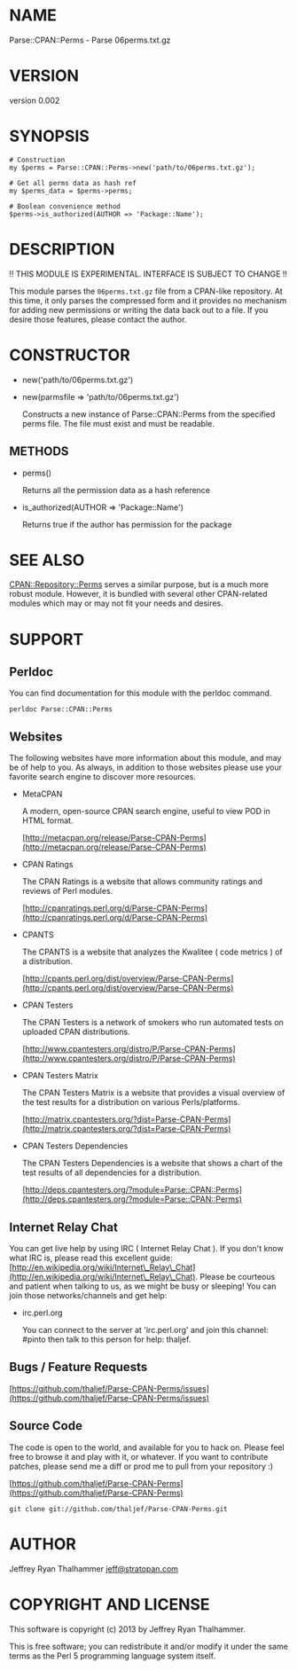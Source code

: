# NAME

Parse::CPAN::Perms - Parse 06perms.txt.gz

# VERSION

version 0.002

# SYNOPSIS

    # Construction
    my $perms = Parse::CPAN::Perms->new('path/to/06perms.txt.gz');

    # Get all perms data as hash ref
    my $perms_data = $perms->perms;

    # Boolean convenience method
    $perms->is_authorized(AUTHOR => 'Package::Name');

# DESCRIPTION

!! THIS MODULE IS EXPERIMENTAL.  INTERFACE IS SUBJECT TO CHANGE !!

This module parses the `06perms.txt.gz` file from a CPAN-like repository.
At this time, it only parses the compressed form and it provides no mechanism
for adding new permissions or writing the data back out to a file.  If you
desire those features, please contact the author.

# CONSTRUCTOR

- new('path/to/06perms.txt.gz')
- new(parmsfile => 'path/to/06perms.txt.gz')

    Constructs a new instance of Parse::CPAN::Perms from the specified perms file.
    The file must exist and must be readable.

## METHODS

- perms()

    Returns all the permission data as a hash reference

- is\_authorized(AUTHOR => 'Package::Name')

    Returns true if the author has permission for the package

# SEE ALSO

[CPAN::Repository::Perms](http://search.cpan.org/perldoc?CPAN::Repository::Perms) serves a similar purpose, but is a much more robust 
module.  However, it is bundled with several other CPAN-related modules which 
may or may not fit your needs and desires.

# SUPPORT

## Perldoc

You can find documentation for this module with the perldoc command.

    perldoc Parse::CPAN::Perms

## Websites

The following websites have more information about this module, and may be of help to you. As always,
in addition to those websites please use your favorite search engine to discover more resources.

- MetaCPAN

    A modern, open-source CPAN search engine, useful to view POD in HTML format.

    [http://metacpan.org/release/Parse-CPAN-Perms](http://metacpan.org/release/Parse-CPAN-Perms)

- CPAN Ratings

    The CPAN Ratings is a website that allows community ratings and reviews of Perl modules.

    [http://cpanratings.perl.org/d/Parse-CPAN-Perms](http://cpanratings.perl.org/d/Parse-CPAN-Perms)

- CPANTS

    The CPANTS is a website that analyzes the Kwalitee ( code metrics ) of a distribution.

    [http://cpants.perl.org/dist/overview/Parse-CPAN-Perms](http://cpants.perl.org/dist/overview/Parse-CPAN-Perms)

- CPAN Testers

    The CPAN Testers is a network of smokers who run automated tests on uploaded CPAN distributions.

    [http://www.cpantesters.org/distro/P/Parse-CPAN-Perms](http://www.cpantesters.org/distro/P/Parse-CPAN-Perms)

- CPAN Testers Matrix

    The CPAN Testers Matrix is a website that provides a visual overview of the test results for a distribution on various Perls/platforms.

    [http://matrix.cpantesters.org/?dist=Parse-CPAN-Perms](http://matrix.cpantesters.org/?dist=Parse-CPAN-Perms)

- CPAN Testers Dependencies

    The CPAN Testers Dependencies is a website that shows a chart of the test results of all dependencies for a distribution.

    [http://deps.cpantesters.org/?module=Parse::CPAN::Perms](http://deps.cpantesters.org/?module=Parse::CPAN::Perms)

## Internet Relay Chat

You can get live help by using IRC ( Internet Relay Chat ). If you don't know what IRC is,
please read this excellent guide: [http://en.wikipedia.org/wiki/Internet\_Relay\_Chat](http://en.wikipedia.org/wiki/Internet\_Relay\_Chat). Please
be courteous and patient when talking to us, as we might be busy or sleeping! You can join
those networks/channels and get help:

- irc.perl.org

    You can connect to the server at 'irc.perl.org' and join this channel: \#pinto then talk to this person for help: thaljef.

## Bugs / Feature Requests

[https://github.com/thaljef/Parse-CPAN-Perms/issues](https://github.com/thaljef/Parse-CPAN-Perms/issues)

## Source Code

The code is open to the world, and available for you to hack on. Please feel free to browse it and play
with it, or whatever. If you want to contribute patches, please send me a diff or prod me to pull
from your repository :)

[https://github.com/thaljef/Parse-CPAN-Perms](https://github.com/thaljef/Parse-CPAN-Perms)

    git clone git://github.com/thaljef/Parse-CPAN-Perms.git

# AUTHOR

Jeffrey Ryan Thalhammer <jeff@stratopan.com>

# COPYRIGHT AND LICENSE

This software is copyright (c) 2013 by Jeffrey Ryan Thalhammer.

This is free software; you can redistribute it and/or modify it under
the same terms as the Perl 5 programming language system itself.
